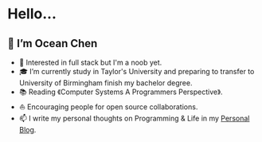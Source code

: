 Hello...
=======
👋 I’m Ocean Chen
-------
- 👀 Interested in full stack but I'm a noob yet.
- 🎓 I’m currently study in Taylor's University and preparing to transfer to University of Birmingham finish my bachelor degree.
- 📚 Reading 《Computer Systems A Programmers Perspective》.
- ⛵ Encouraging people for open source collaborations.
- 📫 I write my personal thoughts on Programming & Life in my [Personal Blog](https://www.oceanchen.com).
<!---
Miiiian/Miiiian is a ✨ special ✨ repository because its `README.md` (this file) appears on your GitHub profile.
You can click the Preview link to take a look at your changes.
--->
